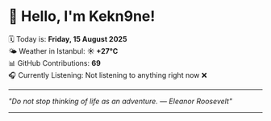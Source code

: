 # 👋 Hello, I'm Kekn9ne!

🗓️ Today is: **Friday, 15 August 2025**  
🌤️ Weather in Istanbul: **☀️   +27°C**  
📊 GitHub Contributions: **69**  
🎧 Currently Listening: Not listening to anything right now ❌

---

_"Do not stop thinking of life as an adventure. — *Eleanor Roosevelt*"_

---
